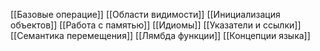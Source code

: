 [[Базовые операцие]]
[[Области видимости]]
[[Инициализация объектов]]
[[Работа с памятью]]
[[Идиомы]]
[[Указатели и ссылки]]
[[Семантика перемещения]]
[[Лямбда функции]]
[[Концепции языка]]
